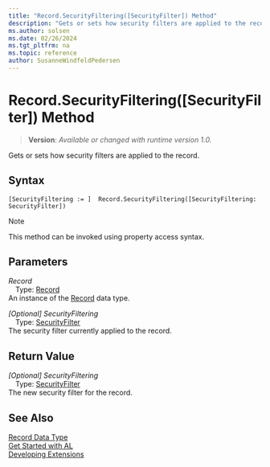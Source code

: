 ```yaml
---
title: "Record.SecurityFiltering([SecurityFilter]) Method"
description: "Gets or sets how security filters are applied to the record."
ms.author: solsen
ms.date: 02/26/2024
ms.tgt_pltfrm: na
ms.topic: reference
author: SusanneWindfeldPedersen
---
```

[//]: # (START>DO_NOT_EDIT)
[//]: # (IMPORTANT:Do not edit any of the content between here and the END>DO_NOT_EDIT.)
[//]: # (Any modifications should be made in the .xml files in the ModernDev repo.)
# Record.SecurityFiltering([SecurityFilter]) Method
> **Version**: _Available or changed with runtime version 1.0._

Gets or sets how security filters are applied to the record.


## Syntax
```AL
[SecurityFiltering := ]  Record.SecurityFiltering([SecurityFiltering: SecurityFilter])
```
> [!NOTE]
> This method can be invoked using property access syntax.
## Parameters
*Record*  
&emsp;Type: [Record](record-data-type.md)  
An instance of the [Record](record-data-type.md) data type.  

*[Optional] SecurityFiltering*  
&emsp;Type: [SecurityFilter](../securityfilter/securityfilter-option.md)  
The security filter currently applied to the record.  


## Return Value
*[Optional] SecurityFiltering*  
&emsp;Type: [SecurityFilter](../securityfilter/securityfilter-option.md)  
The new security filter for the record.


[//]: # (IMPORTANT: END>DO_NOT_EDIT)
## See Also
[Record Data Type](record-data-type.md)  
[Get Started with AL](../../devenv-get-started.md)  
[Developing Extensions](../../devenv-dev-overview.md)